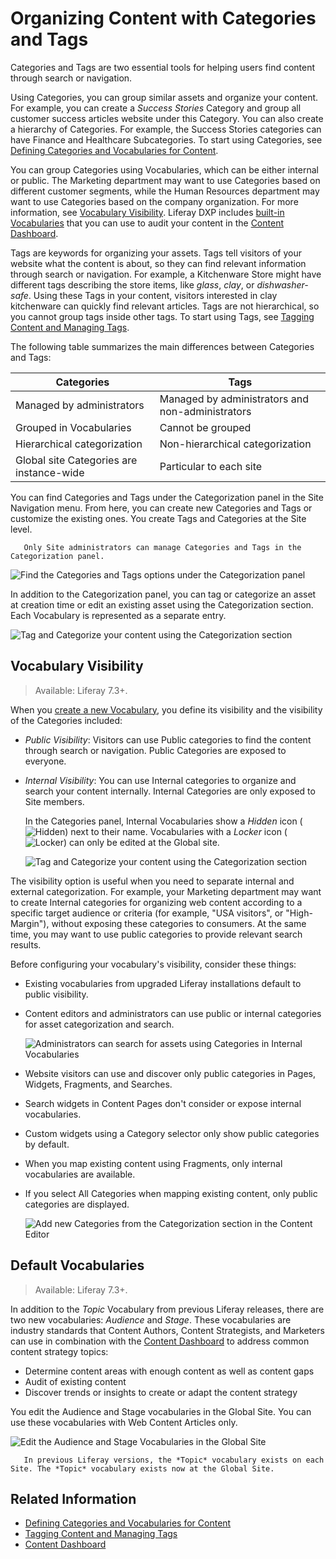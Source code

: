 # Organizing Content with Categories and Tags

Categories and Tags are two essential tools for helping users find content through search or navigation.

Using Categories, you can group similar assets and organize your content. For example, you can create a _Success Stories_ Category and group all customer success articles website under this Category. You can also create a hierarchy of Categories. For example, the Success Stories categories can have Finance and Healthcare Subcategories. To start using Categories, see [Defining Categories and Vocabularies for Content](./defining-categories-and-vocabularies-for-content.md).

You can group Categories using Vocabularies, which can be either internal or public. The Marketing department may want to use Categories based on different customer segments, while the Human Resources department may want to use Categories based on the company organization. For more information, see [Vocabulary Visibility](#vocabulary-visibility). Liferay DXP includes [built-in Vocabularies](#default-vocabularies) that you can use to audit your content in the [Content Dashboard](../../content-dashboard/about-the-content-dashboard.md).

Tags are keywords for organizing your assets. Tags tell visitors of your website what the content is about, so they can find relevant information through search or navigation. For example, a Kitchenware Store might have different tags describing the store items, like _glass_, _clay_, or _dishwasher-safe_. Using these Tags in your content, visitors interested in clay kitchenware can quickly find relevant articles. Tags are not hierarchical, so you cannot group tags inside other tags. To start using Tags, see [Tagging Content and Managing Tags](./tagging-content-and-managing-tags.md).

The following table summarizes the main differences between Categories and Tags:

| Categories | Tags |
| --- | --- |
| Managed by administrators | Managed by administrators and non-administrators |
| Grouped in Vocabularies | Cannot be grouped |
| Hierarchical categorization | Non-hierarchical categorization |
| Global site Categories are instance-wide | Particular to each site |

You can find Categories and Tags under the Categorization panel in the Site Navigation menu. From here, you can create new Categories and Tags or customize the existing ones. You create Tags and Categories at the Site level.

```note::
   Only Site administrators can manage Categories and Tags in the Categorization panel.
```

![Find the Categories and Tags options under the Categorization panel](./organizing-content-with-categories-and-tags/images/01.png)

In addition to the Categorization panel, you can tag or categorize an asset at creation time or edit an existing asset using the Categorization section. Each Vocabulary is represented as a separate entry.

![Tag and Categorize your content using the Categorization section](./organizing-content-with-categories-and-tags/images/02.png)

## Vocabulary Visibility

> Available: Liferay 7.3+.

When you [create a new Vocabulary](./defining-categories-and-vocabularies-for-content.md#defining-vocabularies), you define its visibility and the visibility of the Categories included:

- *Public Visibility*: Visitors can use Public categories to find the content through search or navigation. Public Categories are exposed to everyone.
- *Internal Visibility*: You can use Internal categories to organize and search your content internally. Internal Categories are only exposed to Site members.

    In the Categories panel, Internal Vocabularies show a *Hidden* icon (![Hidden](../../../images/icon-hidden.png)) next to their name. Vocabularies with a *Locker* icon (![Locker](../../../images/icon-lock.png)) can only be edited at the Global site.

    ![Tag and Categorize your content using the Categorization section](./organizing-content-with-categories-and-tags/images/06.png)

The visibility option is useful when you need to separate internal and external categorization. For example, your Marketing department may want to create Internal categories for organizing web content according to a specific target audience or criteria (for example, "USA visitors", or "High-Margin"), without exposing these categories to consumers. At the same time, you may want to use public categories to provide relevant search results.

Before configuring your vocabulary's visibility, consider these things:

- Existing vocabularies from upgraded Liferay installations default to public visibility.
- Content editors and administrators can use public or internal categories for asset categorization and search.

    ![Administrators can search for assets using Categories in Internal Vocabularies](./organizing-content-with-categories-and-tags/images/09.png)

- Website visitors can use and discover only public categories in Pages, Widgets, Fragments, and Searches.
- Search widgets in Content Pages don't consider or expose internal vocabularies.
- Custom widgets using a Category selector only show public categories by default.
- When you map existing content using Fragments, only internal vocabularies are available.
- If you select All Categories when mapping existing content, only public categories are displayed.

    ![Add new Categories from the Categorization section in the Content Editor](./organizing-content-with-categories-and-tags/images/05.png)

## Default Vocabularies

> Available: Liferay 7.3+.

In addition to the *Topic* Vocabulary from previous Liferay releases, there are two new vocabularies: *Audience* and *Stage*. These vocabularies are industry standards that Content Authors, Content Strategists, and Marketers can use in combination with the [Content Dashboard](../../content-dashboard/about-the-content-dashboard.md) to address common content strategy topics:

- Determine content areas with enough content as well as content gaps
- Audit of existing content
- Discover trends or insights to create or adapt the content strategy

You edit the Audience and Stage vocabularies in the Global Site. You can use these vocabularies with Web Content Articles only.

![Edit the Audience and Stage Vocabularies in the Global Site](./organizing-content-with-categories-and-tags/images/06.png)

```note::
   In previous Liferay versions, the *Topic* vocabulary exists on each Site. The *Topic* vocabulary exists now at the Global Site.
```

## Related Information

- [Defining Categories and Vocabularies for Content](./defininig-categories-and-vocabularies-for-content.md)
- [Tagging Content and Managing Tags](./tagging-content-and-managing-tags.md)
- [Content Dashboard](../../content-dashboard/about-the-content-dashboard.md)
